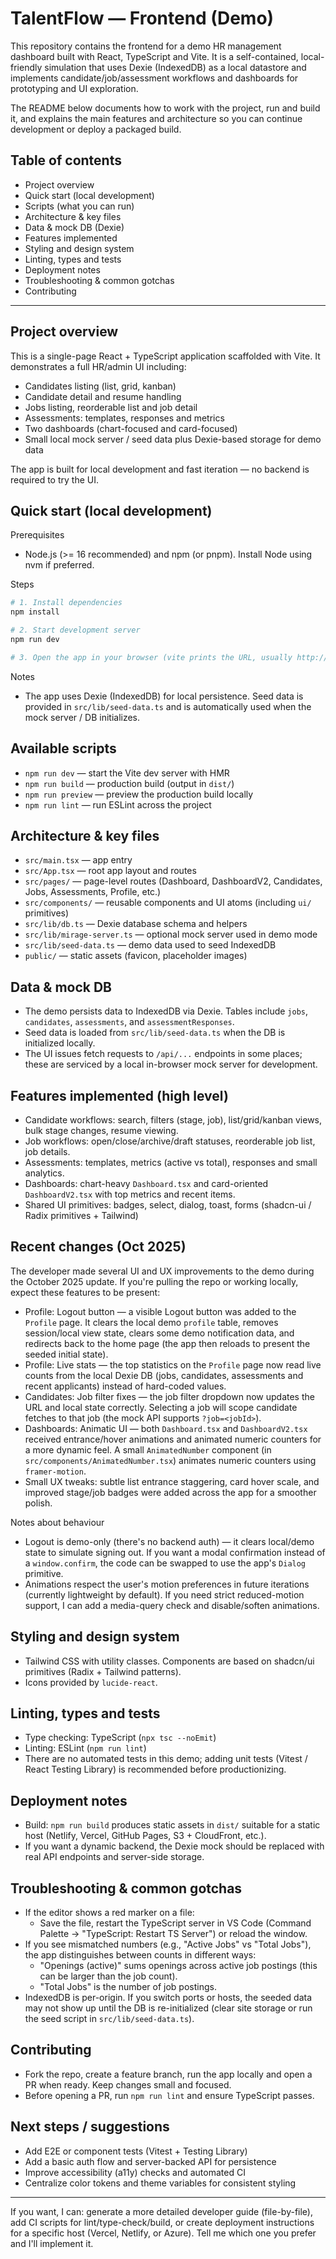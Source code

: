 # TalentFlow — Frontend (Demo)

This repository contains the frontend for a demo HR management dashboard built with React, TypeScript and Vite. It is a self-contained, local-friendly simulation that uses Dexie (IndexedDB) as a local datastore and implements candidate/job/assessment workflows and dashboards for prototyping and UI exploration.

The README below documents how to work with the project, run and build it, and explains the main features and architecture so you can continue development or deploy a packaged build.

## Table of contents

- Project overview
- Quick start (local development)
- Scripts (what you can run)
- Architecture & key files
- Data & mock DB (Dexie)
- Features implemented
- Styling and design system
- Linting, types and tests
- Deployment notes
- Troubleshooting & common gotchas
- Contributing

---

## Project overview

This is a single-page React + TypeScript application scaffolded with Vite. It demonstrates a full HR/admin UI including:

- Candidates listing (list, grid, kanban)
- Candidate detail and resume handling
- Jobs listing, reorderable list and job detail
- Assessments: templates, responses and metrics
- Two dashboards (chart-focused and card-focused)
- Small local mock server / seed data plus Dexie-based storage for demo data

The app is built for local development and fast iteration — no backend is required to try the UI.

## Quick start (local development)

Prerequisites
- Node.js (>= 16 recommended) and npm (or pnpm). Install Node using nvm if preferred.

Steps

```bash
# 1. Install dependencies
npm install

# 2. Start development server
npm run dev

# 3. Open the app in your browser (vite prints the URL, usually http://localhost:5173)
```

Notes
- The app uses Dexie (IndexedDB) for local persistence. Seed data is provided in `src/lib/seed-data.ts` and is automatically used when the mock server / DB initializes.

## Available scripts

- `npm run dev` — start the Vite dev server with HMR
- `npm run build` — production build (output in `dist/`)
- `npm run preview` — preview the production build locally
- `npm run lint` — run ESLint across the project

## Architecture & key files

- `src/main.tsx` — app entry
- `src/App.tsx` — root app layout and routes
- `src/pages/` — page-level routes (Dashboard, DashboardV2, Candidates, Jobs, Assessments, Profile, etc.)
- `src/components/` — reusable components and UI atoms (including `ui/` primitives)
- `src/lib/db.ts` — Dexie database schema and helpers
- `src/lib/mirage-server.ts` — optional mock server used in demo mode
- `src/lib/seed-data.ts` — demo data used to seed IndexedDB
- `public/` — static assets (favicon, placeholder images)

## Data & mock DB

- The demo persists data to IndexedDB via Dexie. Tables include `jobs`, `candidates`, `assessments`, and `assessmentResponses`.
- Seed data is loaded from `src/lib/seed-data.ts` when the DB is initialized locally.
- The UI issues fetch requests to `/api/...` endpoints in some places; these are serviced by a local in-browser mock server for development.

## Features implemented (high level)

- Candidate workflows: search, filters (stage, job), list/grid/kanban views, bulk stage changes, resume viewing.
- Job workflows: open/close/archive/draft statuses, reorderable job list, job details.
- Assessments: templates, metrics (active vs total), responses and small analytics.
- Dashboards: chart-heavy `Dashboard.tsx` and card-oriented `DashboardV2.tsx` with top metrics and recent items.
- Shared UI primitives: badges, select, dialog, toast, forms (shadcn-ui / Radix primitives + Tailwind)

## Recent changes (Oct 2025)

The developer made several UI and UX improvements to the demo during the October 2025 update. If you're pulling the repo or working locally, expect these features to be present:

- Profile: Logout button — a visible Logout button was added to the `Profile` page. It clears the local demo `profile` table, removes session/local view state, clears some demo notification data, and redirects back to the home page (the app then reloads to present the seeded initial state).
- Profile: Live stats — the top statistics on the `Profile` page now read live counts from the local Dexie DB (jobs, candidates, assessments and recent applicants) instead of hard-coded values.
- Candidates: Job filter fixes — the job filter dropdown now updates the URL and local state correctly. Selecting a job will scope candidate fetches to that job (the mock API supports `?job=<jobId>`).
- Dashboards: Animatic UI — both `Dashboard.tsx` and `DashboardV2.tsx` received entrance/hover animations and animated numeric counters for a more dynamic feel. A small `AnimatedNumber` component (in `src/components/AnimatedNumber.tsx`) animates numeric counters using `framer-motion`.
- Small UX tweaks: subtle list entrance staggering, card hover scale, and improved stage/job badges were added across the app for a smoother polish.

Notes about behaviour
- Logout is demo-only (there's no backend auth) — it clears local/demo state to simulate signing out. If you want a modal confirmation instead of a `window.confirm`, the code can be swapped to use the app's `Dialog` primitive.
- Animations respect the user's motion preferences in future iterations (currently lightweight by default). If you need strict reduced-motion support, I can add a media-query check and disable/soften animations.


## Styling and design system

- Tailwind CSS with utility classes. Components are based on shadcn/ui primitives (Radix + Tailwind patterns).
- Icons provided by `lucide-react`.

## Linting, types and tests

- Type checking: TypeScript (`npx tsc --noEmit`)
- Linting: ESLint (`npm run lint`)
- There are no automated tests in this demo; adding unit tests (Vitest / React Testing Library) is recommended before productionizing.

## Deployment notes

- Build: `npm run build` produces static assets in `dist/` suitable for a static host (Netlify, Vercel, GitHub Pages, S3 + CloudFront, etc.).
- If you want a dynamic backend, the Dexie mock should be replaced with real API endpoints and server-side storage.

## Troubleshooting & common gotchas

- If the editor shows a red marker on a file:
	- Save the file, restart the TypeScript server in VS Code (Command Palette → "TypeScript: Restart TS Server") or reload the window.
- If you see mismatched numbers (e.g., "Active Jobs" vs "Total Jobs"), the app distinguishes between counts in different ways:
	- "Openings (active)" sums openings across active job postings (this can be larger than the job count).
	- "Total Jobs" is the number of job postings.
- IndexedDB is per-origin. If you switch ports or hosts, the seeded data may not show up until the DB is re-initialized (clear site storage or run the seed script in `src/lib/seed-data.ts`).

## Contributing

- Fork the repo, create a feature branch, run the app locally and open a PR when ready. Keep changes small and focused.
- Before opening a PR, run `npm run lint` and ensure TypeScript passes.

## Next steps / suggestions

- Add E2E or component tests (Vitest + Testing Library)
- Add a basic auth flow and server-backed API for persistence
- Improve accessibility (a11y) checks and automated CI
- Centralize color tokens and theme variables for consistent styling

---

If you want, I can: generate a more detailed developer guide (file-by-file), add CI scripts for lint/type-check/build, or create deployment instructions for a specific host (Vercel, Netlify, or Azure). Tell me which one you prefer and I'll implement it.
